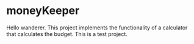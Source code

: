 # moneyKeeper
Hello wanderer. This project implements the functionality of a calculator that calculates the budget. This is a test project.
